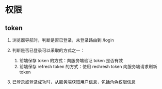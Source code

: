 # 权限

## token

1. 浏览器导航时，判断是否已登录，未登录路由到 /login
1. 判断是否已登录可以采取的方式之一：

   1. 前端保存 token 的方式：向服务端验证 token 是否有效
   1. 前端保存 refresh token 的方式：使用 reshresh token 向服务端请求刷新 token

1. 已登录或登录成功时，从服务端获取用户信息，包括角色权限信息
